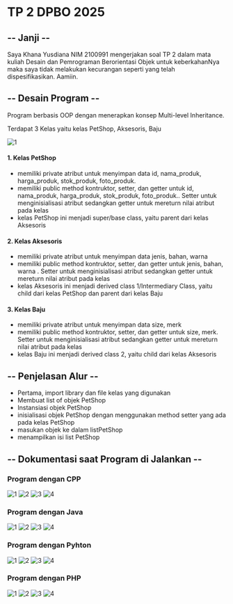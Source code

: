 # TP 2 DPBO 2025

## -- Janji --

Saya Khana Yusdiana NIM 2100991 mengerjakan soal TP 2 dalam mata kuliah Desain dan Pemrograman Berorientasi Objek untuk keberkahanNya maka saya tidak melakukan kecurangan seperti yang telah dispesifikasikan. Aamiin.

## -- Desain Program --

Program berbasis OOP dengan menerapkan konsep Multi-level Inheritance.

Terdapat 3 Kelas yaitu kelas PetShop, Aksesoris, Baju

![1](https://github.com/marimoo0/TP2DPBO2025C2/blob/9b99b3eb8f3cd28aaa53ee52a0342297ee2ccaa9/Class%20Diagram.png)

#### 1. Kelas PetShop

- memiliki private atribut untuk menyimpan data id, nama_produk, harga_produk, stok_produk, foto_produk.
- memiliki public method kontruktor, setter, dan getter untuk id, nama_produk, harga_produk, stok_produk, foto_produk.. Setter untuk menginisialisasi atribut sedangkan getter untuk mereturn nilai atribut pada kelas
- kelas PetShop ini menjadi super/base class, yaitu parent dari kelas Aksesoris

#### 2. Kelas Aksesoris

- memiliki private atribut untuk menyimpan data jenis, bahan, warna
- memiliki public method kontruktor, setter, dan getter untuk jenis, bahan, warna . Setter untuk menginisialisasi atribut sedangkan getter untuk mereturn nilai atribut pada kelas
- kelas Aksesoris ini menjadi derived class 1/Intermediary Class, yaitu child dari kelas PetShop dan parent dari kelas Baju

#### 3. Kelas Baju

- memiliki private atribut untuk menyimpan data size, merk
- memiliki public method kontruktor, setter, dan getter untuk size, merk. Setter untuk menginisialisasi atribut sedangkan getter untuk mereturn nilai atribut pada kelas
- kelas Baju ini menjadi derived class 2, yaitu child dari kelas Aksesoris

## -- Penjelasan Alur --

- Pertama, import library dan file kelas yang digunakan
- Membuat list of objek PetShop
- Instansiasi objek PetShop
- inisialisasi objek PetShop dengan menggunakan method setter yang ada pada kelas PetShop
- masukan objek ke dalam listPetShop
- menampilkan isi list PetShop

## -- Dokumentasi saat Program di Jalankan --

### Program dengan CPP

![1](https://github.com/marimoo0/TP2DPBO2025C2/blob/9b99b3eb8f3cd28aaa53ee52a0342297ee2ccaa9/CPP/SS/Screenshot_1.png)
![2](https://github.com/marimoo0/TP2DPBO2025C2/blob/9b99b3eb8f3cd28aaa53ee52a0342297ee2ccaa9/CPP/SS/Screenshot_2.png)
![3](https://github.com/marimoo0/TP2DPBO2025C2/blob/9b99b3eb8f3cd28aaa53ee52a0342297ee2ccaa9/CPP/SS/Screenshot_3.png)
![4](https://github.com/marimoo0/TP2DPBO2025C2/blob/9b99b3eb8f3cd28aaa53ee52a0342297ee2ccaa9/CPP/SS/Screenshot_4.png)

### Program dengan Java

![1](https://github.com/marimoo0/TP2DPBO2025C2/blob/9b99b3eb8f3cd28aaa53ee52a0342297ee2ccaa9/Java/SS/Screenshot_1.png)
![2](https://github.com/marimoo0/TP2DPBO2025C2/blob/9b99b3eb8f3cd28aaa53ee52a0342297ee2ccaa9/Java/SS/Screenshot_2.png)
![3](https://github.com/marimoo0/TP2DPBO2025C2/blob/9b99b3eb8f3cd28aaa53ee52a0342297ee2ccaa9/Java/SS/Screenshot_3.png)
![4](https://github.com/marimoo0/TP2DPBO2025C2/blob/9b99b3eb8f3cd28aaa53ee52a0342297ee2ccaa9/Java/SS/Screenshot_4.png)

### Program dengan Pyhton

![1](https://github.com/marimoo0/TP2DPBO2025C2/blob/9b99b3eb8f3cd28aaa53ee52a0342297ee2ccaa9/Python/SS/Screenshot_1.png)
![2](https://github.com/marimoo0/TP2DPBO2025C2/blob/9b99b3eb8f3cd28aaa53ee52a0342297ee2ccaa9/Python/SS/Screenshot_2.png)
![3](https://github.com/marimoo0/TP2DPBO2025C2/blob/9b99b3eb8f3cd28aaa53ee52a0342297ee2ccaa9/Python/SS/Screenshot_3.png)
![4](https://github.com/marimoo0/TP2DPBO2025C2/blob/9b99b3eb8f3cd28aaa53ee52a0342297ee2ccaa9/Python/SS/Screenshot_4.png)

### Program dengan PHP

![1](https://github.com/marimoo0/TP2DPBO2025C2/blob/9b99b3eb8f3cd28aaa53ee52a0342297ee2ccaa9/PHP/SS/Screenshot_1.png)
![2](https://github.com/marimoo0/TP2DPBO2025C2/blob/9b99b3eb8f3cd28aaa53ee52a0342297ee2ccaa9/PHP/SS/Screenshot_2.png)
![3](https://github.com/marimoo0/TP2DPBO2025C2/blob/9b99b3eb8f3cd28aaa53ee52a0342297ee2ccaa9/PHP/SS/Screenshot_3.png)
![4](https://github.com/marimoo0/TP2DPBO2025C2/blob/9b99b3eb8f3cd28aaa53ee52a0342297ee2ccaa9/PHP/SS/Screenshot_4.png)
